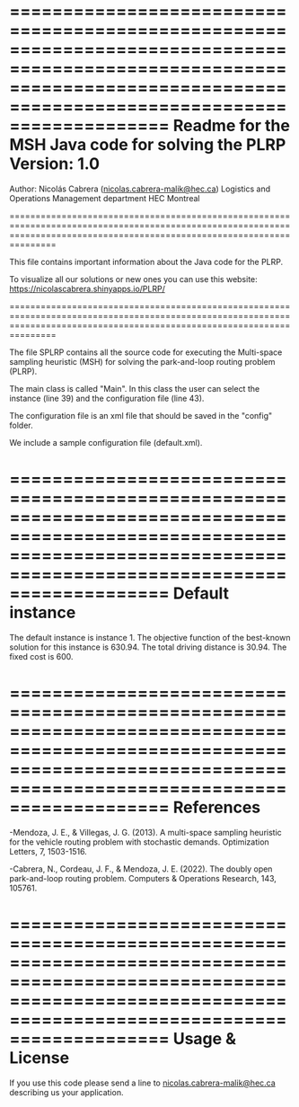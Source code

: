 ===========================================================================================================================================================================
 Readme for the MSH Java code for solving the PLRP
 Version: 1.0
===========================================================================================================================================================================

 Author:       Nicolás Cabrera (nicolas.cabrera-malik@hec.ca)
               Logistics and Operations Management department
               HEC Montreal       

===========================================================================================================================================================================

This file contains important information about the Java code for the PLRP.

To visualize all our solutions or new ones you can use this website: https://nicolascabrera.shinyapps.io/PLRP/

===========================================================================================================================================================================

The file SPLRP contains all the source code for executing the Multi-space sampling heuristic (MSH) for solving the park-and-loop routing problem (PLRP). 

The main class is called "Main". In this class the user can select the instance (line 39) and the configuration file (line 43).

The configuration file is an xml file that should be saved in the "config" folder. 
 
We include a sample configuration file (default.xml).


===========================================================================================================================================================================
Default instance
===========================================================================================================================================================================

The default instance is instance 1. The objective function of the best-known solution for this instance is 630.94. The total driving distance is 30.94. The fixed cost is 600.


===========================================================================================================================================================================
References
===========================================================================================================================================================================

-Mendoza, J. E., & Villegas, J. G. (2013). A multi-space sampling heuristic for the vehicle routing problem with stochastic demands. Optimization Letters, 7, 1503-1516.

-Cabrera, N., Cordeau, J. F., & Mendoza, J. E. (2022). The doubly open park-and-loop routing problem. Computers & Operations Research, 143, 105761.

===========================================================================================================================================================================
Usage & License
===========================================================================================================================================================================

If you use this code please send a line to nicolas.cabrera-malik@hec.ca describing us your application.

